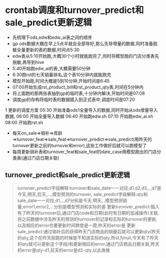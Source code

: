 # crontab调度和turnover_predict和sale_predict更新逻辑
* 先梳理下ods,edw和edw_ai表之间的顺序
* gp ods数据大概在早上5点半就会全部导好,那么先导增量的数据,同时准备脱敏全量更新的表的数据,时间点5:30
* edw表从5:10开始跑,大概30个小时就能跑完了,同时将模型跑的门店分类表先脱敏,再导到hive
* 5:40开始跑edw_ai的表,大概需要50分钟
* 6:30跑rst的七天销量排名,这个表10分钟内就能跑完
* 模型开始跑,时间大概是5到10分钟,开始时间是6:45
* 07:00开始生成rst_product_bill和rst_product_qty表,时间在5分钟内
* 将上面跑的那两张表抽到gp的临时表,十分钟内解决,开始时间是07:08
* 调度gp的存构将临时表的数据插入到正式表中,调度时间是07:20

1 更新的调度方案
05:30 开始准备ods1全量导入的数据,同时开始从ods增量导入数据,
06:00 开始全量导入数据
06:40 开始跑edw.sh
07:10 开始跑edw_ai.sh
08:00 开始跑rst.sh

+ 每天on_sale=>销补=>库龄=>turnover_feat=>sale_feat=>turnover_predict=>sale_predict(用昨天的turnover更新之前的turnover和error),这些工作做好后就可以跑模型了
+ 每周更新销补表和turnover_feat和sale_feat的date_case用模型跑出的门店分类表(通过门店日期关联)


## turnover_predict和sale_predict更新逻辑

>  turnover_predict字段解释:turnover和sale_date一一对应,d1,d2,d3,..,d7是今天,明天,后天,...,模型预测的turnover,
> sale_predict字段解释:qty和sale_date一一对应,d1,..,d7分别是今天,明天,..模型预测销量,error1,error2,...分别是模型预测和实际的差
> 更新turnover_predict:插入有了昨天的turnover后,通过门店code和日期(此时有日期的加减操作)关联,将之前数据中涉及昨天的预测的turnover的记录和实际的turnover的更新,以及相应的error也要更新时间跨度是一周,昨天的error是
> 更新sale_predict:通过销补后的获得昨天门店商品的销量后就可以更新qty(昨天的qty,这个在昨天刚跑的时候是不知道实际的qty,所以为null,今天有了昨天的qty就可以更新这个字段)和更新相应的error,通过门店商品日期关联,昨天的error是qty-d1,前天的error是d2-qty,以此类推